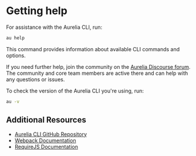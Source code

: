 # Getting help

For assistance with the Aurelia CLI, run:

```bash
au help
```

This command provides information about available CLI commands and options.

If you need further help, join the community on the [Aurelia Discourse forum](https://discourse.aurelia.io/). The community and core team members are active there and can help with any questions or issues.

To check the version of the Aurelia CLI you're using, run:

```bash
au -v
```

## Additional Resources

* [Aurelia CLI GitHub Repository](https://github.com/aurelia/cli)
* [Webpack Documentation](https://webpack.js.org/)
* [RequireJS Documentation](https://requirejs.org/)
